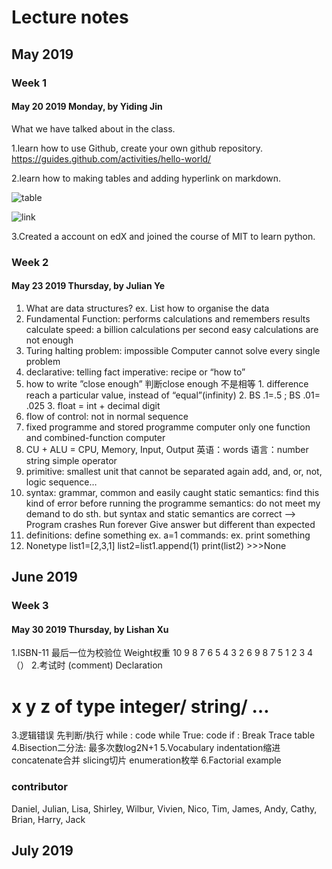 
# Lecture notes
## May 2019 
### Week 1
#### May 20 2019 Monday, by Yiding Jin
What we have talked about in the class. 

1.learn how to use Github, create your own github repository.   https://guides.github.com/activities/hello-world/ 

2.learn how to making tables and adding hyperlink on markdown.

![table](file:///Users/jinyiding/Desktop/%E5%B1%8F%E5%B9%95%E5%BF%AB%E7%85%A7%202019-05-20%20%E4%B8%8B%E5%8D%887.19.08.png)

![link](file:///Users/jinyiding/Desktop/屏幕快照%202019-05-20%20下午7.25.34.png)

3.Created a account on edX and joined the course of MIT to learn python. 

### Week 2
#### May 23 2019 Thursday, by Julian Ye
1.	What are data structures?
		ex. List
		how to organise the data
2.	Fundamental Function:
		performs calculations and remembers results
		calculate speed: a billion calculations per second
		easy calculations are not enough
3.	Turing halting problem: impossible
		Computer cannot solve every single problem
4.	declarative: telling fact
		imperative: recipe or “how to”
5.	how to write ”close enough”  判断close enough 不是相等
		1.	difference reach a particular value, instead of “equal”(infinity)
		2.	BS .1=.5 ; BS .01= .025
		3.	float = int + decimal digit
6.	flow of control: not in normal sequence
7.	fixed programme and stored programme computer
		only one function and combined-function computer
8.	CU + ALU = CPU, Memory, Input, Output 
英语：words
语言：number string simple operator
9.	primitive: smallest unit that cannot be separated again
		add, and, or, not, logic sequence…
10.	syntax: grammar, common and easily caught
		static semantics: find this kind of error before running the programme
		semantics: do not meet my demand to do sth. but syntax and static semantics are correct
    --> Program crashes 
        Run forever
        Give answer but different than expected
11.	definitions: define something ex. a=1
		commands: ex. print something
12.	Nonetype
		list1=[2,3,1]
		list2=list1.append(1)
		print(list2)
		>>>None
		
## June 2019 
### Week 3
#### May 30 2019 Thursday, by Lishan Xu
1.ISBN-11 最后一位为校验位
	Weight权重
	10 9 8 7 6 5 4 3 2
	 6 9 8 7 5 1 2 3 4 （）
2.考试时 (comment) Declaration
# x y z of type integer/ string/ …
3.逻辑错误
	先判断/执行
	while <condition>:
		code
	while True:
		code
		if <condition>:
			Break
	Trace table
4.Bisection二分法: 最多次数log2N+1
5.Vocabulary
indentation缩进 concatenate合并 slicing切片 enumeration枚举
6.Factorial example

### contributor
Daniel, Julian, Lisa, Shirley, Wilbur, Vivien, Nico, Tim, James, Andy, Cathy, Brian, Harry, Jack 





## July 2019
